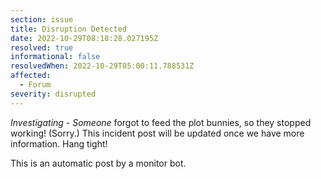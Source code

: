 ```yaml
---
section: issue
title: Disruption Detected
date: 2022-10-29T08:18:28.027195Z
resolved: true
informational: false
resolvedWhen: 2022-10-29T05:00:11.788531Z
affected:
  - Forum
severity: disrupted
---
```

*Investigating* - _Someone_ forgot to feed the plot bunnies, so they stopped working! (Sorry.) This incident post will be updated once we have more information. Hang tight!

This is an automatic post by a monitor bot.
        